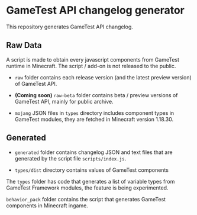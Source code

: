 # GameTest API changelog generator
 
This repository generates GameTest API changelog.

## Raw Data
A script is made to obtain every javascript components from GameTest runtime in Minecraft. The script / add-on is not released to the public.

- `raw` folder contains each release version (and the latest preview version) of GameTest API.

- **(Coming soon)** `raw-beta` folder contains beta / preview versions of GameTest API, mainly for public archive.

- `mojang` JSON files in `types` directory includes component types in GameTest modules, they are fetched in Minecraft version 1.18.30.

## Generated
- `generated` folder contains changelog JSON and text files that are generated by the script file `scripts/index.js`.

- `types/dist` directory contains values of GameTest components

The `types` folder has code that generates a list of variable types from GameTest Framework modules, the feature is being experimented.

`behavior_pack` folder contains the script that generates GameTest components in Minecraft ingame.